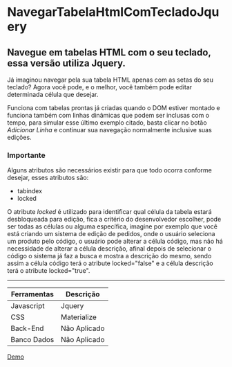 # NavegarTabelaHtmlComTecladoJquery
## Navegue em tabelas HTML com o seu teclado, essa versão utiliza Jquery.

Já imaginou navegar pela sua tabela HTML apenas com as setas do seu teclado? Agora você pode, e o melhor, você também pode editar determinada célula que desejar.

Funciona com tabelas prontas já criadas quando o DOM estiver montado e funciona também com linhas dinâmicas que podem ser inclusas com o tempo, para simular esse último exemplo citado, basta clicar no botão *Adicionar Linha* e continuar sua navegação normalmente inclusive suas edições.

### Importante

Alguns atributos são necessários existir para que todo ocorra conforme desejar, esses atributos são:

* tabindex
* locked

O atribute *locked* é utilizado para identificar qual célula da tabela estará desbloqueada para edição, fica a critério do desenvolvedor escolher, pode ser todas as células ou alguma específica, imagine por exemplo que você está criando um sistema de edição de pedidos, onde o usuário seleciona um produto pelo código, o usuário pode alterar a célula código, mas não há necessidade de alterar a célula descrição, afinal depois de selecionar o código o sistema já faz a busca e mostra a descrição do mesmo, sendo assim a célula código terá o atribute locked="false" e a célula descrição terá o atribute locked="true".

---

Ferramentas | Descrição
--- | ---
Javascript | Jquery
CSS | Materialize
Back-End | Não Aplicado
Banco Dados | Não Aplicado

[Demo](http://bruno.sajermann.com/)